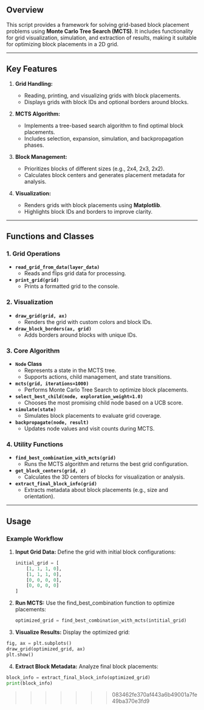 ## Overview
This script provides a framework for solving grid-based block placement problems using **Monte Carlo Tree Search (MCTS)**. It includes functionality for grid visualization, simulation, and extraction of results, making it suitable for optimizing block placements in a 2D grid.

---

## Key Features
1. **Grid Handling:**
   - Reading, printing, and visualizing grids with block placements.
   - Displays grids with block IDs and optional borders around blocks.

2. **MCTS Algorithm:**
   - Implements a tree-based search algorithm to find optimal block placements.
   - Includes selection, expansion, simulation, and backpropagation phases.

3. **Block Management:**
   - Prioritizes blocks of different sizes (e.g., 2x4, 2x3, 2x2).
   - Calculates block centers and generates placement metadata for analysis.

4. **Visualization:**
   - Renders grids with block placements using **Matplotlib**.
   - Highlights block IDs and borders to improve clarity.

---

## Functions and Classes

### 1. Grid Operations
- **`read_grid_from_data(layer_data)`**
  - Reads and flips grid data for processing.
- **`print_grid(grid)`**
  - Prints a formatted grid to the console.

### 2. Visualization
- **`draw_grid(grid, ax)`**
  - Renders the grid with custom colors and block IDs.
- **`draw_block_borders(ax, grid)`**
  - Adds borders around blocks with unique IDs.

### 3. Core Algorithm
- **`Node` Class**
  - Represents a state in the MCTS tree.
  - Supports actions, child management, and state transitions.
- **`mcts(grid, iterations=1000)`**
  - Performs Monte Carlo Tree Search to optimize block placements.
- **`select_best_child(node, exploration_weight=1.0)`**
  - Chooses the most promising child node based on a UCB score.
- **`simulate(state)`**
  - Simulates block placements to evaluate grid coverage.
- **`backpropagate(node, result)`**
  - Updates node values and visit counts during MCTS.

### 4. Utility Functions
- **`find_best_combination_with_mcts(grid)`**
  - Runs the MCTS algorithm and returns the best grid configuration.
- **`get_block_centers(grid, z)`**
  - Calculates the 3D centers of blocks for visualization or analysis.
- **`extract_final_block_info(grid)`**
  - Extracts metadata about block placements (e.g., size and orientation).

---

## Usage

### Example Workflow
1. **Input Grid Data:**
   Define the grid with initial block configurations:
   ```python
   initial_grid = [
       [1, 1, 1, 0],
       [1, 1, 1, 0],
       [0, 0, 0, 0],
       [0, 0, 0, 0]
   ]
   ```

2. **Run MCTS:**
   Use the find_best_combination function to optimize placements:
   ```python
   optimized_grid = find_best_combination_with_mcts(intitial_grid)
   ```

3. **Visualize Results:**
  Display the optimized grid:
  ```python
  fig, ax = plt.subplots()
  draw_grid(optimized_grid, ax)
  plt.show()
  ```

4. **Extract Block Metadata:**
  Analyze final block placements:
  ```python
  block_info = extract_final_block_info(optimized_grid) 
  print(block_info)
  ```
>>>>>>> 083462fe370af443a6b49001a7fe49ba370e3fd9
